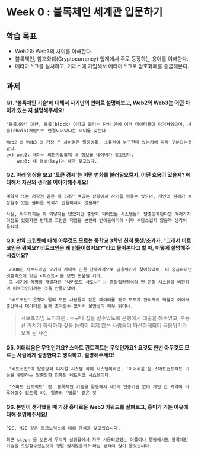 # Week 0 : 블록체인 세계관 입문하기

## 학습 목표

* Web2와 Web3의 차이를 이해한다.
* 블록체인, 암호화폐(Cryptocurrency) 업계에서 주로 등장하는 용어를 이해한다.
* 메타마스크를 설치하고, 거래소에 가입해서 메타마스크로 암호화폐를 송금해본다.

## 과제

  #### Q1. '블록체인 기술'에 대해서 자기만의 언어로 설명해보고, Web2와 Web3는 어떤 차이가 있는 지 설명해주세요!

  ```
  '블록체인' 이란, 블록(block) 이라고 불리는 단위 안에 여러 데이터들이 담겨져있으며, 사슬(chain)처럼으로 연결되어있다는 의미를 갖는다.
  
  Web2 와 Web3 의 가장 큰 차이점은 탈중앙화, 소유권이 누구한테 있는지에 따라 구분되는것 같다. 
  ex) web2: 네이버 회원가입할때 내 정보를 네이버가 갖고있다.
      web3: 내 정보(key)는 내가 갖고있다.
  ```

  #### Q2. 아래 영상을 보고 '토큰 경제'는 어떤 변화를 불러일으킬지, 어떤 효용이 있을지? 에 대해서 자신의 생각을 이야기해주세요!

  ```
  계약서 또는 저작권 같은 제 3자가 껴있는 상황에서 사기를 막을수 있으며, 개인의 권리가 보장될수 있는 올바른 사회가 만들어지지 않을까?

  사실, 아직까지는 확 와닿지는 않았지만 중앙화 되어있는 시스템들이 탈중앙화된다면 여러가지 이점도 있겠지만 반대로 그만큼 책임을 본인이 받아들이기에 너무 부담스럽지 않을까 생각이 들었다.
  ```

  #### Q3. 만약 크립토에 대해 아무것도 모르는 중학교 3학년 친척 동생/조카가, "그래서 비트코인은 뭐예요? 비트코인은 왜 만들어졌어요?"라고 물어본다고 할 때, 어떻게 설명해주시겠어요?

  ```
   2008년 서브프라임 모기지 사태로 인한 전세계적으로 금융위기가 찾아왔었어. 더 궁금하다면 넷플릭스에 있는 <빅쇼트> 를 보면 도움될 거야. 
   그 시기에 익명의 개발자인 '나카모토 사토시' 는 중앙집권형식의 현 은행 시스템을 비판하며 비트코인이라는 것을 만들어냈어.

   '비트코인' 은행과 달리 모든 사람들이 같은 데이터를 갖고 모두가 관리자의 역할이 되어서 중간에서 데이터를 몰래 조작할수 없어서 보안성이 매우 뛰어나.
   ```
   > 서브프라임 모기지론 : 누구나 집을 살수있도록 은행에서 대출을 해주었고, 부동산 가치가 하락하자 갚을 능력이 되지 않는 사람들이 파산하게되어 금융위기가 오게 된 사건

  #### Q5. 이더리움은 무엇인가요? 스마트 컨트랙트는 무엇인가요? 요것도 한번 아무것도 모르는 사람에게 설명한다고 생각하고, 설명해주세요!

  ```
   '비트코인'이 탈중앙화 디지털 시스템 화폐 시스템이라면, '이더리움'은 스마트컨트랙트 기능을 구현하는 탈중앙화 컴퓨팅 네트워크 시스템이다.
   
   '스마트 컨트랙트' 란, 블록체인 기술을 활용해서 제3의 인증기관 없이 개인 간 계약이 이루어질수 있도록 하는 일종의 '법률' 같은 것
   ```

  #### Q6. 본인이 생각했을 때 가장 흥미로운 Web3 키워드를 살펴보고, 흥미가 가는 이유에 대해 설명해주세요!

  ```
  P2E, M2E 같은 토크노믹스에 대해 관심을 갖고있습니다.
  
  최근 stepn 을 보면서 우리가 실생활에서 자주 사용되고있는 어플이나 행동에서도 블록체인 기술을 도입할수있는것이 정말 많지않을까? 라는 생각이 많이 들었습니다.
  ```